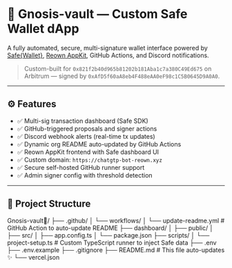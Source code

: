 # 🔐 Gnosis-vault — Custom Safe Wallet dApp

A fully automated, secure, multi-signature wallet interface powered by [Safe{Wallet}](https://safe.global/), [Reown AppKit](https://reown.com/), GitHub Actions, and Discord notifications.

> Custom-built for `0x821f2b40d965b81202b181Aba1c7a380C49Ed675` on Arbitrum — signed by `0xAfD5f60aA8eb4F488eAA0eF98c1C5B0645D9A0A0`.

---

## ⚙️ Features

- ✅ Multi-sig transaction dashboard (Safe SDK)
- ✅ GitHub-triggered proposals and signer actions
- ✅ Discord webhook alerts (real-time tx updates)
- ✅ Dynamic org README auto-updated by GitHub Actions
- ✅ Reown AppKit frontend with Safe dashboard UI
- ✅ Custom domain: `https://chatgtp-bot-reown.xyz`
- ✅ Secure self-hosted GitHub runner support
- ✅ Admin signer config with threshold detection

---

## 📁 Project Structure
Gnosis-vault🔐/
├── .github/
│   └── workflows/
│       └── update-readme.yml           # GitHub Action to auto-update README
├── dashboard/
│   ├── public/
│   ├── src/
│   ├── app.config.ts
│   └── package.json
├── scripts/
│   └── project-setup.ts                # Custom TypeScript runner to inject Safe data
├── .env
├── .env.example
├── .gitignore
├── README.md                           # This file auto-updates ✨
└── vercel.json
